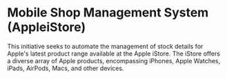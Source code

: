 # Mobile Shop Management System (AppleiStore)
This initiative seeks to automate the management of stock details for Apple's latest product range available at the Apple iStore. The iStore offers a diverse array of Apple products, encompassing iPhones, Apple Watches, iPads, AirPods, Macs, and other devices.

